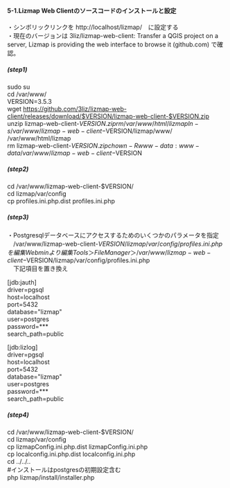 #### 5-1.Lizmap Web Clientのソースコードのインストールと設定  
・シンボリックリンクを http://localhost/lizmap/　に設定する  
・現在のバージョンは 3liz/lizmap-web-client: Transfer a QGIS project on a server, Lizmap is providing the web interface to browse it (github.com) で確認。  
##### (step1)  
sudo su  
cd /var/www/  
VERSION=3.5.3  
wget https://github.com/3liz/lizmap-web-client/releases/download/$VERSION/lizmap-web-client-$VERSION.zip  
unzip lizmap-web-client-$VERSION.zip  
rm /var/www/html/lizmap  
ln -s /var/www/lizmap-web-client-$VERSION/lizmap/www/ /var/www/html/lizmap  
rm lizmap-web-client-$VERSION.zip  
chown -R www-data:www-data /var/www/lizmap-web-client-$VERSION  
##### (step2)  
cd /var/www/lizmap-web-client-$VERSION/  
cd lizmap/var/config  
cp profiles.ini.php.dist profiles.ini.php  

#####  (step3)  
・Postgresqlデータベースにアクセスするためのいくつかのパラメータを指定  
　/var/www/lizmap-web-client-$VERSION/lizmap/var/config/profiles.ini.php を編集  
Webminより編集  
　Tools　＞　FileManager　  
＞/var/www/lizmap-web-client-$VERSION/lizmap/var/config/profiles.ini.php  
　下記項目を置き換え  

[jdb:jauth]  
driver=pgsql  
host=localhost  
port=5432  
database="lizmap"  
user=postgres  
password=***  
search_path=public  

[jdb:lizlog]  
driver=pgsql  
host=localhost  
port=5432  
database="lizmap"  
user=postgres  
password=***  
search_path=public  
##### (step4)  
cd /var/www/lizmap-web-client-$VERSION/  
cd lizmap/var/config  
cp lizmapConfig.ini.php.dist lizmapConfig.ini.php  
cp localconfig.ini.php.dist localconfig.ini.php  
cd ../../..  
#インストールはpostgresの初期設定含む  
php lizmap/install/installer.php  
